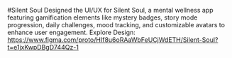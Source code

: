 #Silent Soul
Designed the UI/UX for Silent Soul, a mental wellness app featuring gamification elements like mystery badges, story mode progression, daily challenges, mood tracking, and customizable avatars to enhance user engagement. Explore Design: https://www.figma.com/proto/HIf8u6oRAaWbFeUCjWdETH/Silent-Soul?t=e1jxKwpDBgD744Qz-1
